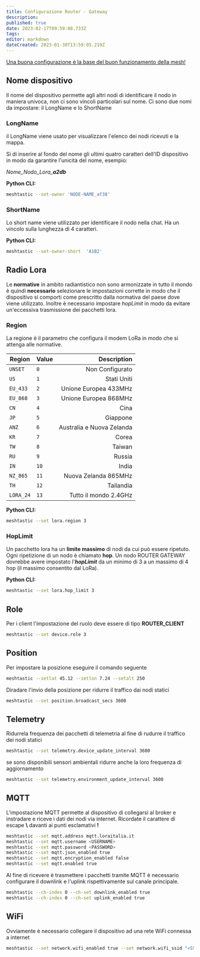 ```yaml
---
title: Configurazione Router - Gateway
description: 
published: true
date: 2023-02-17T09:59:08.733Z
tags: 
editor: markdown
dateCreated: 2023-01-30T13:59:05.219Z
---
```


[Una buona configurazione è la base del buon funzionamento della mesh!](/teoria/Mesh)


## Nome dispositivo
Il nome del dispositivo permette agli altri nodi di identificare il nodo in maniera univoca, non ci sono vincoli particolari sul nome. Ci sono due nomi da impostare: il LongName e lo ShortName 

### LongName
il LongName viene usato per visualizzare l'elenco dei nodi ricevuti e la mappa. 

Si di inserire al fondo del nome gli ultimi quatro caratteri dell'ID dispositivo in modo da garantire l'unicità del nome, esempio:

*Nome_Nodo_Lora_**a2db***

**Python CLI:**
```bash
meshtastic --set-owner 'NODE-NAME_af38'
```

### ShortName
Lo short name viene utilizzato per identificare il nodo nella chat. Ha un vincolo sulla lunghezza di 4 caratteri.

**Python CLI:**
```bash
meshtastic --set-owner-short  'A1B2'
```

## Radio Lora
Le **normative** in ambito radiantistico non sono armonizzate in tutto il mondo è quindi **necessario** selezionare le impostazioni corrette in modo che il dispositivo si comporti come prescritto dalla normativa del paese dove viene utilizzato. Inoltre è necessario impostare *hopLimit* in modo da evitare un'eccessiva trasmissione dei pacchetti lora.

### Region
La regione è il parametro che configura il modem LoRa in modo che si attenga alle normative.

| Region    | Value | Description               |
| --------- | ------| -------------------------:|
| `UNSET`   | `0`   | Non Configurato           |
| `US`      | `1`   | Stati Uniti               | 
| `EU_433`  | `2`   | Unione Europea 433MHz     |
| `EU_868`  | `3`   | Unione Europea 868MHz     |
| `CN`      | `4`   | Cina                      |
| `JP`      | `5`   | Giappone                  |
| `ANZ`     | `6`   | Australia e Nuova Zelanda |
| `KR`      | `7`   | Corea                     |
| `TW`      | `8`   | Taiwan                    |
| `RU`      | `9`   | Russia                    |
| `IN`      | `10`  | India                     |
| `NZ_865`  | `11`  | Nuova Zelanda 865MHz      |
| `TH`      | `12`  | Tailandia                 |
| `LORA_24` | `13`  | Tutto il mondo 2.4GHz     |

**Python CLI:**
```bash
meshtastic --set lora.region 3
```

### HopLimit
Un pacchetto lora ha un **limite massimo** di nodi da cui può essere ripetuto. Ogni ripetizione di un nodo è chiamato **hop**. Un nodo ROUTER GATEWAY dovrebbe avere impostato l'***hopLimit*** da un minimo di 3 a un massimo di 4 hop (il massimo consentito dal LoRa).

**Python CLI:**
```bash
meshtastic --set lora.hop_limit 3
```

## Role
Per i client l'impostazione del ruolo deve essere di tipo **ROUTER_CLIENT**

```bash
meshtastic --set device.role 3
```

## Position
Per impostare la posizione eseguire il comando seguente

```bash
meshtastic --setlat 45.12 --setlon 7.24 --setalt 250
```

Diradare l'invio della posizione per ridurre il traffico dai nodi statici
```bash
meshtastic --set position.broadcast_secs 3600
```

## Telemetry
Ridurrela frequenza dei pacchetti di telemetria al fine di rudurre il traffico dei nodi statici
```bash
meshtastic --set telemetry.device_update_interval 3600
```

se sono disponibili sensori ambientali ridurre anche la loro frequenza di aggiornamento
```bash
meshtastic --set telemetry.environment_update_interval 3600
```

## MQTT
L'impostazione MQTT permette al dispositivo di collegarsi al broker e instradare e riceve i dati dei nodi via internet. Ricordate il carattere di escape **\\** davanti ai punti esclamativi **!**

```bash
meshtastic --set mqtt.address mqtt.loraitalia.it
meshtastic --set mqtt.username <USERNAME>
meshtastic --set mqtt.password <PASSWORD>
meshtastic --set mqtt.json_enabled true
meshtastic --set mqtt.encryption_enabled false
meshtastic --set mqtt.enabled true
```

Al fine di ricevere è trasmettere i pacchetti tramite MQTT è necessario configurare il downlink e l'uplink rispettivamente sul canale principale.

```bash
meshtastic --ch-index 0 --ch-set downlink_enabled true
meshtastic --ch-index 0 --ch-set uplink_enabled true
```

## WiFi
Ovviamente è necessario collegare il dispositivo ad una rete WiFi connessa a internet

```bash
meshtastic --set network.wifi_enabled true --set network.wifi_ssid "<SSID>" --set network.wifi_psk "<WiFiPASSWORD>"
```

